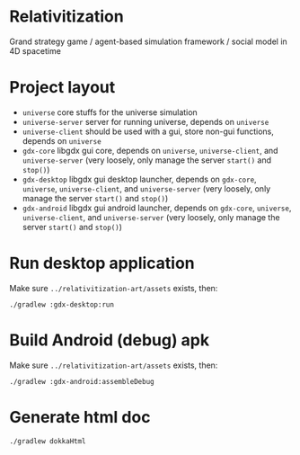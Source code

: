 # Relativitization
Grand strategy game / agent-based simulation framework / social model in 4D spacetime

# Project layout
* `universe` core stuffs for the universe simulation
* `universe-server` server for running universe, depends on `universe`
* `universe-client` should be used with a gui, store non-gui functions, depends on `universe`
* `gdx-core` libgdx gui core, depends on `universe`,  `universe-client`, and `universe-server` (very loosely, only manage the server `start()` and `stop()`)
* `gdx-desktop` libgdx gui desktop launcher, depends on `gdx-core`, `universe`,  `universe-client`, and `universe-server` (very loosely, only manage the server `start()` and `stop()`)
* `gdx-android` libgdx gui android launcher, depends on `gdx-core`, `universe`,  `universe-client`, and `universe-server` (very loosely, only manage the server `start()` and `stop()`)


# Run desktop application
Make sure `../relativitization-art/assets` exists, then:

`./gradlew :gdx-desktop:run`

# Build Android (debug) apk
Make sure `../relativitization-art/assets` exists, then:

`./gradlew :gdx-android:assembleDebug`

# Generate html doc
`./gradlew dokkaHtml`
